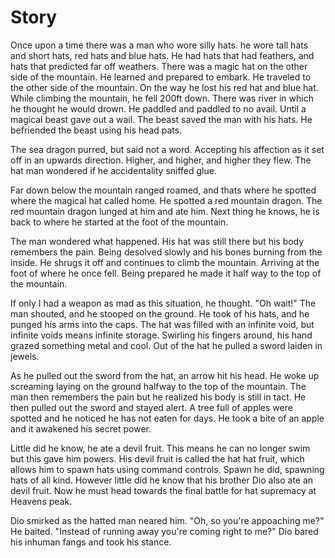 # Story
Once upon a time
there was a man who wore silly hats.
he wore tall hats and short hats,
red hats and blue hats.
He had hats that had feathers,
and hats that predicted far off weathers.
There was a magic hat on the other side of the mountain.
He learned and prepared to embark.
He traveled to the other side of the mountain.
On the way he lost his red hat and blue hat.
While climbing the mountain, he fell 200ft down.
There was river in which he thought he would drown.
He paddled and paddled to no avail.
Until a magical beast gave out a wail.
The beast saved the man with his hats.
He befriended the beast using his head pats.

The sea dragon purred, but said not a word.
Accepting his affection as it set off in an upwards direction.
Higher, and higher, and higher they flew.
The hat man wondered if he accidentality sniffed glue.

Far down below the mountain ranged roamed, 
and thats where he spotted where the magical hat called home.
He spotted a red mountain dragon.
The red mountain dragon lunged at him and ate him.
Next thing he knows, he is back to where he started at the foot of the mountain.

The man wondered what happened. His hat was still there but his body remembers the pain. 
Being desolved slowly and his bones burning from the inside.
He shrugs it off and continues to climb the mountain.
Arriving at the foot of where he once fell. 
Being prepared he made it half way to the top of the mountain.

If only I had a weapon as mad as this situation, he thought.
"Oh wait!" The man shouted, and he stooped on the ground.
He took of his hats, and he punged his arms into the caps. 
The hat was filled with an infinite void, but infinite voids means infinite storage. 
Swirling his fingers around, his hand grazed something metal and cool.
Out of the hat he pulled a sword laiden in jewels. 

As he pulled out the sword from the hat, an arrow hit his head.
He woke up screaming laying on the ground halfway to the top of the mountain.
The man then remembers the pain but he realized his body is still in tact.
He then pulled out the sword and stayed alert.
A tree full of apples were spotted and he noticed he has not eaten for days.
He took a bite of an apple and it awakened his secret power.

Little did he know, he ate a devil fruit. This means he can no longer swim but this gave him powers.
His devil fruit is called the hat hat fruit, which allows him to spawn hats using command controls.
Spawn he did, spawning hats of all kind. However little did he know that his brother Dio also ate an devil fruit.
Now he must head towards the final battle for hat supremacy at Heavens peak.

Dio smirked as the hatted man neared him.
"Oh, so you're appoaching me?" He baited. "Instead of running away you're coming right to me?"
Dio bared his inhuman fangs and took his stance.
